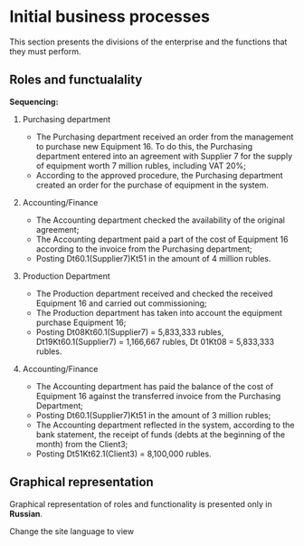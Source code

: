 # Initial business processes

This section presents the divisions of the enterprise and the functions that they must perform.

## Roles and functualality

**Sequencing:**

1. Purchasing department

	- The Purchasing department received an order from the management to purchase new Equipment 16. To do this, the Purchasing department entered into an agreement with Supplier 7 for the supply of equipment worth 7 million rubles, including VAT 20%;
	- According to the approved procedure, the Purchasing department created an order for the purchase of equipment in the system.

2. Accounting/Finance

	- The Accounting department checked the availability of the original agreement;
	- The Accounting department paid a part of the cost of Equipment 16 according to the invoice from the Purchasing department;
	- Posting Dt60.1(Supplier7)Kt51 in the amount of 4 million rubles.

3. Production Department

	- The Production department received and checked the received Equipment 16 and carried out commissioning;
	- The Production department has taken into account the equipment purchase Equipment 16;
	- Posting Dt08Kt60.1(Supplier7) = 5,833,333 rubles, Dt19Kt60.1(Supplier7) = 1,166,667 rubles, Dt 01Kt08 = 5,833,333 rubles.

4. Accounting/Finance

	- The Accounting department has paid the balance of the cost of Equipment 16 against the transferred invoice from the Purchasing Department;
	- Posting Dt60.1(Supplier7)Kt51 in the amount of 3 million rubles;
	- The Accounting department reflected in the system, according to the bank statement, the receipt of funds (debts at the beginning of the month) from the Client3;
	- Posting Dt51Kt62.1(Client3) = 8,100,000 rubles.


## Graphical representation

Graphical representation of roles and functionality is presented only in **Russian**.

Change the site language to view
